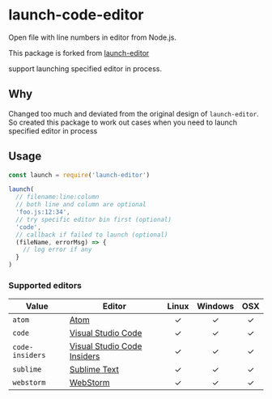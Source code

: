 # launch-code-editor

Open file with line numbers in editor from Node.js.

This package is forked from [launch-editor](https://github.com/yyx990803/launch-editor)

support launching specified editor in process.

## Why

Changed too much and deviated from the original design of `launch-editor`. So created this package to work out cases when you need to launch specified editor in process

## Usage

``` js
const launch = require('launch-editor')

launch(
  // filename:line:column
  // both line and column are optional
  'foo.js:12:34',
  // try specific editor bin first (optional)
  'code',
  // callback if failed to launch (optional)
  (fileName, errorMsg) => {
    // log error if any
  }
)
```

### Supported editors

| Value | Editor | Linux | Windows | OSX |
|--------|------|:------:|:------:|:------:|
| `atom` | [Atom](https://atom.io/) |✓|✓|✓|
| `code` | [Visual Studio Code](https://code.visualstudio.com/) |✓|✓|✓|
| `code-insiders` | [Visual Studio Code Insiders](https://code.visualstudio.com/insiders/) |✓|✓|✓|
| `sublime` | [Sublime Text](https://www.sublimetext.com/) |✓|✓|✓|
| `webstorm` | [WebStorm](https://www.jetbrains.com/webstorm/) |✓|✓|✓|
